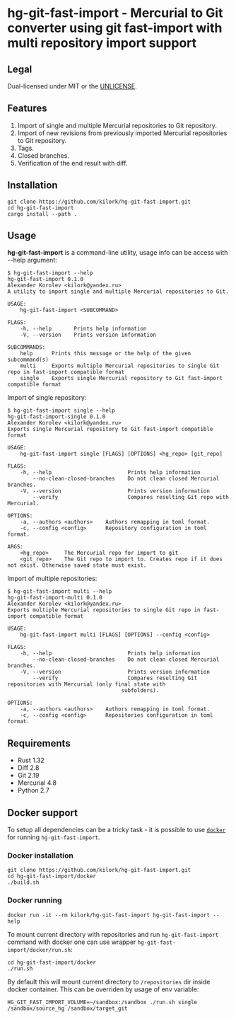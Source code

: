 # hg-git-fast-import - Mercurial to Git converter using git fast-import with multi repository import support

## Legal

Dual-licensed under MIT or the [UNLICENSE](http://unlicense.org/).

## Features

1. Import of single and multiple Mercurial repositories to Git repository.
1. Import of new revisions from previously imported Mercurial repositories to Git repository.
1. Tags.
1. Closed branches.
1. Verification of the end result with diff.

## Installation

    git clone https://github.com/kilork/hg-git-fast-import.git
    cd hg-git-fast-import
    cargo install --path .

## Usage

**hg-git-fast-import** is a command-line utility, usage info can be access with --help argument:

    $ hg-git-fast-import --help
    hg-git-fast-import 0.1.0
    Alexander Korolev <kilork@yandex.ru>
    A utility to import single and multiple Mercurial repositories to Git.

    USAGE:
        hg-git-fast-import <SUBCOMMAND>

    FLAGS:
        -h, --help       Prints help information
        -V, --version    Prints version information

    SUBCOMMANDS:
        help      Prints this message or the help of the given subcommand(s)
        multi     Exports multiple Mercurial repositories to single Git repo in fast-import compatible format
        single    Exports single Mercurial repository to Git fast-import compatible format

Import of single repository:

    $ hg-git-fast-import single --help
    hg-git-fast-import-single 0.1.0
    Alexander Korolev <kilork@yandex.ru>
    Exports single Mercurial repository to Git fast-import compatible format

    USAGE:
        hg-git-fast-import single [FLAGS] [OPTIONS] <hg_repo> [git_repo]

    FLAGS:
        -h, --help                        Prints help information
            --no-clean-closed-branches    Do not clean closed Mercurial branches.
        -V, --version                     Prints version information
            --verify                      Compares resulting Git repo with Mercurial.

    OPTIONS:
        -a, --authors <authors>    Authors remapping in toml format.
        -c, --config <config>      Repository configuration in toml format.

    ARGS:
        <hg_repo>     The Mercurial repo for import to git
        <git_repo>    The Git repo to import to. Creates repo if it does not exist. Otherwise saved state must exist.

Import of multiple repositories:

    $ hg-git-fast-import multi --help
    hg-git-fast-import-multi 0.1.0
    Alexander Korolev <kilork@yandex.ru>
    Exports multiple Mercurial repositories to single Git repo in fast-import compatible format

    USAGE:
        hg-git-fast-import multi [FLAGS] [OPTIONS] --config <config>

    FLAGS:
        -h, --help                        Prints help information
            --no-clean-closed-branches    Do not clean closed Mercurial branches.
        -V, --version                     Prints version information
            --verify                      Compares resulting Git repositories with Mercurial (only final state with
                                        subfolders).

    OPTIONS:
        -a, --authors <authors>    Authors remapping in toml format.
        -c, --config <config>      Repositories configuration in toml format.

## Requirements

- Rust 1.32
- Diff 2.8
- Git 2.19
- Mercurial 4.8
- Python 2.7

## Docker support

To setup all dependencies can be a tricky task - it is possible to use [```docker```](https://www.docker.com/) for running ```hg-git-fast-import```.

### Docker installation

    git clone https://github.com/kilork/hg-git-fast-import.git
    cd hg-git-fast-import/docker
    ./build.sh

### Docker running

    docker run -it --rm kilork/hg-git-fast-import hg-git-fast-import --help

To mount current directory with repositories and run ```hg-git-fast-import``` command with docker one can use wrapper ```hg-git-fast-import/docker/run.sh```:

    cd hg-git-fast-import/docker
    ./run.sh

By default this will mount current directory to ```/repositories``` dir inside docker container. This can be overriden by usage of env variable:

    HG_GIT_FAST_IMPORT_VOLUME=~/sandbox:/sandbox ./run.sh single /sandbox/source_hg /sandbox/target_git
